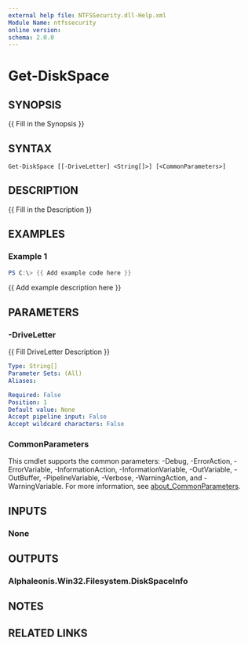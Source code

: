 ```yaml
---
external help file: NTFSSecurity.dll-Help.xml
Module Name: ntfssecurity
online version:
schema: 2.0.0
---
```


# Get-DiskSpace

## SYNOPSIS

{{ Fill in the Synopsis }}

## SYNTAX

```
Get-DiskSpace [[-DriveLetter] <String[]>] [<CommonParameters>]
```

## DESCRIPTION

{{ Fill in the Description }}

## EXAMPLES

### Example 1

```PowerShell
PS C:\> {{ Add example code here }}
```

{{ Add example description here }}

## PARAMETERS

### -DriveLetter

{{ Fill DriveLetter Description }}

```yaml
Type: String[]
Parameter Sets: (All)
Aliases:

Required: False
Position: 1
Default value: None
Accept pipeline input: False
Accept wildcard characters: False
```

### CommonParameters
This cmdlet supports the common parameters: -Debug, -ErrorAction, -ErrorVariable, -InformationAction, -InformationVariable, -OutVariable, -OutBuffer, -PipelineVariable, -Verbose, -WarningAction, and -WarningVariable. For more information, see [about_CommonParameters](http://go.microsoft.com/fwlink/?LinkID=113216).

## INPUTS

### None

## OUTPUTS

### Alphaleonis.Win32.Filesystem.DiskSpaceInfo

## NOTES

## RELATED LINKS
